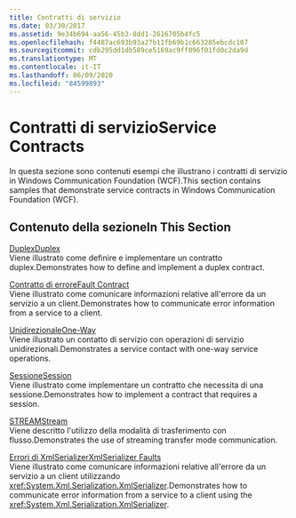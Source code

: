 ```yaml
---
title: Contratti di servizio
ms.date: 03/30/2017
ms.assetid: 9e34b694-aa56-45b3-8dd1-2616705b4fc5
ms.openlocfilehash: f4487ac693b93a27b11fb69b1c663285ebcdc107
ms.sourcegitcommit: cdb295dd1db589ce5169ac9ff096f01fd0c2da9d
ms.translationtype: MT
ms.contentlocale: it-IT
ms.lasthandoff: 06/09/2020
ms.locfileid: "84599893"
---
```

# <a name="service-contracts"></a><span data-ttu-id="3a5f7-102">Contratti di servizio</span><span class="sxs-lookup"><span data-stu-id="3a5f7-102">Service Contracts</span></span>
<span data-ttu-id="3a5f7-103">In questa sezione sono contenuti esempi che illustrano i contratti di servizio in Windows Communication Foundation (WCF).</span><span class="sxs-lookup"><span data-stu-id="3a5f7-103">This section contains samples that demonstrate service contracts in Windows Communication Foundation (WCF).</span></span>  
  
## <a name="in-this-section"></a><span data-ttu-id="3a5f7-104">Contenuto della sezione</span><span class="sxs-lookup"><span data-stu-id="3a5f7-104">In This Section</span></span>  
 [<span data-ttu-id="3a5f7-105">Duplex</span><span class="sxs-lookup"><span data-stu-id="3a5f7-105">Duplex</span></span>](duplex.md)  
 <span data-ttu-id="3a5f7-106">Viene illustrato come definire e implementare un contratto duplex.</span><span class="sxs-lookup"><span data-stu-id="3a5f7-106">Demonstrates how to define and implement a duplex contract.</span></span>  
  
 [<span data-ttu-id="3a5f7-107">Contratto di errore</span><span class="sxs-lookup"><span data-stu-id="3a5f7-107">Fault Contract</span></span>](fault-contract.md)  
 <span data-ttu-id="3a5f7-108">Viene illustrato come comunicare informazioni relative all'errore da un servizio a un client.</span><span class="sxs-lookup"><span data-stu-id="3a5f7-108">Demonstrates how to communicate error information from a service to a client.</span></span>  
  
 [<span data-ttu-id="3a5f7-109">Unidirezionale</span><span class="sxs-lookup"><span data-stu-id="3a5f7-109">One-Way</span></span>](one-way.md)  
 <span data-ttu-id="3a5f7-110">Viene illustrato un contatto di servizio con operazioni di servizio unidirezionali.</span><span class="sxs-lookup"><span data-stu-id="3a5f7-110">Demonstrates a service contact with one-way service operations.</span></span>  
  
 [<span data-ttu-id="3a5f7-111">Sessione</span><span class="sxs-lookup"><span data-stu-id="3a5f7-111">Session</span></span>](session.md)  
 <span data-ttu-id="3a5f7-112">Viene illustrato come implementare un contratto che necessita di una sessione.</span><span class="sxs-lookup"><span data-stu-id="3a5f7-112">Demonstrates how to implement a contract that requires a session.</span></span>  
  
 [<span data-ttu-id="3a5f7-113">STREAM</span><span class="sxs-lookup"><span data-stu-id="3a5f7-113">Stream</span></span>](stream.md)  
 <span data-ttu-id="3a5f7-114">Viene descritto l'utilizzo della modalità di trasferimento con flusso.</span><span class="sxs-lookup"><span data-stu-id="3a5f7-114">Demonstrates the use of streaming transfer mode communication.</span></span>  
  
 [<span data-ttu-id="3a5f7-115">Errori di XmlSerializer</span><span class="sxs-lookup"><span data-stu-id="3a5f7-115">XmlSerializer Faults</span></span>](xmlserializer-faults.md)  
 <span data-ttu-id="3a5f7-116">Viene illustrato come comunicare informazioni relative all'errore da un servizio a un client utilizzando <xref:System.Xml.Serialization.XmlSerializer>.</span><span class="sxs-lookup"><span data-stu-id="3a5f7-116">Demonstrates how to communicate error information from a service to a client using the <xref:System.Xml.Serialization.XmlSerializer>.</span></span>
